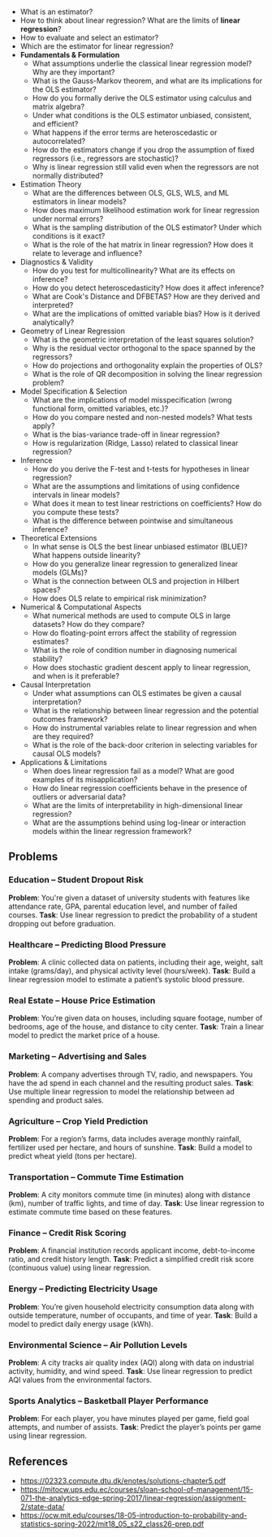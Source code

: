 - What is an estimator?
- How to think about linear regression? What are the limits of **linear regression**?
- How to evaluate and select an estimator?
- Which are the estimator for linear regression?
- **Fundamentals & Formulation**
    - What assumptions underlie the classical linear regression model? Why are they important?
    - What is the Gauss-Markov theorem, and what are its implications for the OLS estimator?
    - How do you formally derive the OLS estimator using calculus and matrix algebra?
    - Under what conditions is the OLS estimator unbiased, consistent, and efficient?
    - What happens if the error terms are heteroscedastic or autocorrelated?
    - How do the estimators change if you drop the assumption of fixed regressors (i.e., regressors are stochastic)?
    - Why is linear regression still valid even when the regressors are not normally distributed?
- Estimation Theory
    - What are the differences between OLS, GLS, WLS, and ML estimators in linear models?
    - How does maximum likelihood estimation work for linear regression under normal errors?
    - What is the sampling distribution of the OLS estimator? Under which conditions is it exact?
    - What is the role of the hat matrix in linear regression? How does it relate to leverage and influence?
- Diagnostics & Validity
    - How do you test for multicollinearity? What are its effects on inference?
    - How do you detect heteroscedasticity? How does it affect inference?
    - What are Cook's Distance and DFBETAS? How are they derived and interpreted?
    - What are the implications of omitted variable bias? How is it derived analytically?
- Geometry of Linear Regression
    - What is the geometric interpretation of the least squares solution?
    - Why is the residual vector orthogonal to the space spanned by the regressors?
    - How do projections and orthogonality explain the properties of OLS?
    - What is the role of QR decomposition in solving the linear regression problem?
- Model Specification & Selection
    - What are the implications of model misspecification (wrong functional form, omitted variables, etc.)?
    - How do you compare nested and non-nested models? What tests apply?
    - What is the bias-variance trade-off in linear regression?
    - How is regularization (Ridge, Lasso) related to classical linear regression?
- Inference
    - How do you derive the F-test and t-tests for hypotheses in linear regression?
    - What are the assumptions and limitations of using confidence intervals in linear models?
    - What does it mean to test linear restrictions on coefficients? How do you compute these tests?
    - What is the difference between pointwise and simultaneous inference?
- Theoretical Extensions
    - In what sense is OLS the best linear unbiased estimator (BLUE)? What happens outside linearity?
    - How do you generalize linear regression to generalized linear models (GLMs)?
    - What is the connection between OLS and projection in Hilbert spaces?
    - How does OLS relate to empirical risk minimization?
- Numerical & Computational Aspects
    - What numerical methods are used to compute OLS in large datasets? How do they compare?
    - How do floating-point errors affect the stability of regression estimates?
    - What is the role of condition number in diagnosing numerical stability?
    - How does stochastic gradient descent apply to linear regression, and when is it preferable?
- Causal Interpretation
    - Under what assumptions can OLS estimates be given a causal interpretation?
    - What is the relationship between linear regression and the potential outcomes framework?
    - How do instrumental variables relate to linear regression and when are they required?
    - What is the role of the back-door criterion in selecting variables for causal OLS models?
- Applications & Limitations
    - When does linear regression fail as a model? What are good examples of its misapplication?
    - How do linear regression coefficients behave in the presence of outliers or adversarial data?
    - What are the limits of interpretability in high-dimensional linear regression?
    - What are the assumptions behind using log-linear or interaction models within the linear regression framework?


## Problems

### **Education** – Student Dropout Risk

**Problem**: You're given a dataset of university students with features like attendance rate, GPA, parental education level, and number of failed courses.
**Task**: Use linear regression to predict the probability of a student dropping out before graduation.

### **Healthcare** – Predicting Blood Pressure

**Problem**: A clinic collected data on patients, including their age, weight, salt intake (grams/day), and physical activity level (hours/week).
**Task**: Build a linear regression model to estimate a patient’s systolic blood pressure.

### **Real Estate** – House Price Estimation

**Problem**: You’re given data on houses, including square footage, number of bedrooms, age of the house, and distance to city center.
**Task**: Train a linear model to predict the market price of a house.

### **Marketing** – Advertising and Sales

**Problem**: A company advertises through TV, radio, and newspapers. You have the ad spend in each channel and the resulting product sales.
**Task**: Use multiple linear regression to model the relationship between ad spending and product sales.

### **Agriculture** – Crop Yield Prediction

**Problem**: For a region’s farms, data includes average monthly rainfall, fertilizer used per hectare, and hours of sunshine.
**Task**: Build a model to predict wheat yield (tons per hectare).

### **Transportation** – Commute Time Estimation

**Problem**: A city monitors commute time (in minutes) along with distance (km), number of traffic lights, and time of day.
**Task**: Use linear regression to estimate commute time based on these features.

### **Finance** – Credit Risk Scoring

**Problem**: A financial institution records applicant income, debt-to-income ratio, and credit history length.
**Task**: Predict a simplified credit risk score (continuous value) using linear regression.

### **Energy** – Predicting Electricity Usage

**Problem**: You’re given household electricity consumption data along with outside temperature, number of occupants, and time of year.
**Task**: Build a model to predict daily energy usage (kWh).

### **Environmental Science** – Air Pollution Levels

**Problem**: A city tracks air quality index (AQI) along with data on industrial activity, humidity, and wind speed.
**Task**: Use linear regression to predict AQI values from the environmental factors.

### **Sports Analytics** – Basketball Player Performance

**Problem**: For each player, you have minutes played per game, field goal attempts, and number of assists.
**Task**: Predict the player’s points per game using linear regression.



## References

- https://02323.compute.dtu.dk/enotes/solutions-chapter5.pdf
- https://mitocw.ups.edu.ec/courses/sloan-school-of-management/15-071-the-analytics-edge-spring-2017/linear-regression/assignment-2/state-data/
- https://ocw.mit.edu/courses/18-05-introduction-to-probability-and-statistics-spring-2022/mit18_05_s22_class26-prep.pdf
